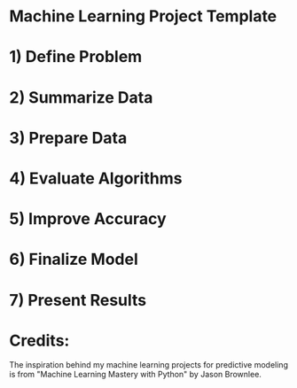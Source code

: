 # Machine Learning Project Template 


# 1) Define Problem

# 2) Summarize Data

# 3) Prepare Data

# 4) Evaluate Algorithms

# 5) Improve Accuracy

# 6) Finalize Model

# 7) Present Results

# Credits:
The inspiration behind my machine learning projects for predictive modeling is from "Machine Learning Mastery with Python" by Jason Brownlee.
